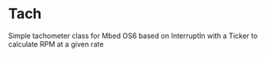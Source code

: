 # Tach
 Simple tachometer class for Mbed OS6 based on InterruptIn with a Ticker to calculate RPM at a given rate
